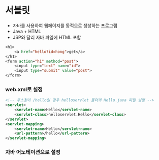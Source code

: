 # 서블릿
- 자바를 사용하여 웹페이지를 동적으로 생성하는 프로그램
- Java + HTML
- JSP와 달리 자바 파일에 HTML 포함
```jsp
<h1>
    <a href="hello?id=hong">get</a>
</h1>
<form action="hi" method="post">
    <input type="text" name="id">
    <input type="submit" value="post">
</form>
```

### web.xml로 설정
```xml
<!-- 주소창이 /hello일 경우 helloservlet 폴더의 Hello.java 파일 실행 -->
<servlet>
    <servlet-name>Hello</servlet-name>
    <servlet-class>helloservlet.Hello</servlet-class>
</servlet>
<servlet-mapping>
    <servlet-name>Hello</servlet-name>
    <url-pattern>/hello</url-pattern>
</servlet-mapping>
```

### 자바 어노테이션으로 설정